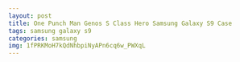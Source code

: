 ```yaml
---
layout: post
title: One Punch Man Genos S Class Hero Samsung Galaxy S9 Case
tags: samsung galaxy s9
categories: samsung
img: 1fPRKMoH7kQdNhbpiNyAPn6cq6w_PWXqL
---
```

